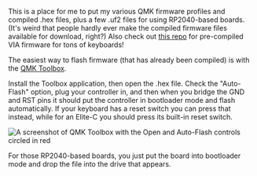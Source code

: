 This is a place for me to put my various QMK firmware profiles and compiled .hex files, plus a few .uf2 files for using RP2040-based boards. (It's weird that people hardly ever make the compiled firmware files available for download, right?) Also check out [this repo](https://github.com/Xelus22/QMK-VIA-Hex) for pre-compiled VIA firmware for tons of keyboards!

The easiest way to flash firmware (that has already been compiled) is with the [QMK Toolbox](github.com/qmk/qmk_toolbox).

Install the Toolbox application, then open the .hex file. Check the "Auto-Flash" option, plug your controller in, and then when you bridge the GND and RST pins it should put the controller in bootloader mode and flash automatically. If your keyboard has a reset switch you can press that instead, while for an Elite-C you should press its built-in reset switch.

![A screenshot of QMK Toolbox with the Open and Auto-Flash controls circled in red](https://github.com/nekoewen/ewen-qmk/blob/main/qmk%20toolbox%20example.png)

For those RP2040-based boards, you just put the board into bootloader mode and drop the file into the drive that appears.

